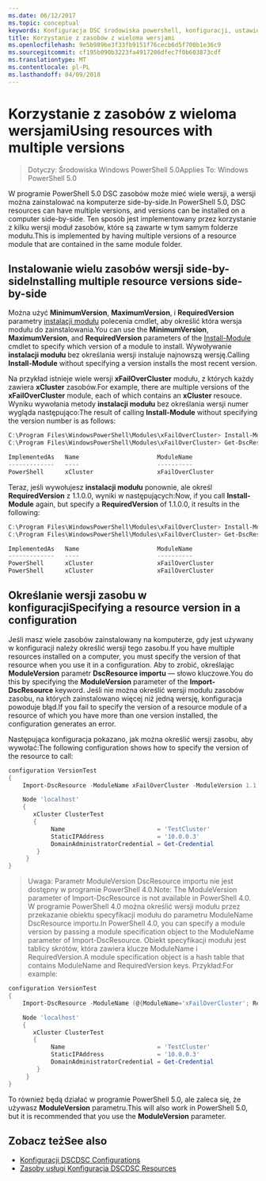 ```yaml
---
ms.date: 06/12/2017
ms.topic: conceptual
keywords: Konfiguracja DSC środowiska powershell, konfiguracji, ustawienia
title: Korzystanie z zasobów z wieloma wersjami
ms.openlocfilehash: 9e5b989be3f33fb9151f76cecb6d5f700b1e36c9
ms.sourcegitcommit: cf195b090b3223fa4917206dfec7f0b603873cdf
ms.translationtype: MT
ms.contentlocale: pl-PL
ms.lasthandoff: 04/09/2018
---
```

# <a name="using-resources-with-multiple-versions"></a><span data-ttu-id="edfee-103">Korzystanie z zasobów z wieloma wersjami</span><span class="sxs-lookup"><span data-stu-id="edfee-103">Using resources with multiple versions</span></span>

> <span data-ttu-id="edfee-104">Dotyczy: Środowiska Windows PowerShell 5.0</span><span class="sxs-lookup"><span data-stu-id="edfee-104">Applies To: Windows PowerShell 5.0</span></span>

<span data-ttu-id="edfee-105">W programie PowerShell 5.0 DSC zasobów może mieć wiele wersji, a wersji można zainstalować na komputerze side-by-side.</span><span class="sxs-lookup"><span data-stu-id="edfee-105">In PowerShell 5.0, DSC resources can have multiple versions, and versions can be installed on a computer side-by-side.</span></span> <span data-ttu-id="edfee-106">Ten sposób jest implementowany przez korzystanie z kilku wersji moduł zasobów, które są zawarte w tym samym folderze modułu.</span><span class="sxs-lookup"><span data-stu-id="edfee-106">This is implemented by having multiple versions of a resource module that are contained in the same module folder.</span></span>

## <a name="installing-multiple-resource-versions-side-by-side"></a><span data-ttu-id="edfee-107">Instalowanie wielu zasobów wersji side-by-side</span><span class="sxs-lookup"><span data-stu-id="edfee-107">Installing multiple resource versions side-by-side</span></span>

<span data-ttu-id="edfee-108">Można użyć **MinimumVersion**, **MaximumVersion**, i **RequiredVersion** parametry [instalacji modułu](https://technet.microsoft.com/library/dn807162.aspx) polecenia cmdlet, aby określić która wersja modułu do zainstalowania.</span><span class="sxs-lookup"><span data-stu-id="edfee-108">You can use the **MinimumVersion**, **MaximumVersion**, and **RequiredVersion** parameters of the [Install-Module](https://technet.microsoft.com/library/dn807162.aspx) cmdlet to specify which version of a module to install.</span></span> <span data-ttu-id="edfee-109">Wywoływanie **instalacji modułu** bez określania wersji instaluje najnowszą wersję.</span><span class="sxs-lookup"><span data-stu-id="edfee-109">Calling **Install-Module** without specifying a version installs the most recent version.</span></span>

<span data-ttu-id="edfee-110">Na przykład istnieje wiele wersji **xFailOverCluster** modułu, z których każdy zawiera **xCluster** zasobów.</span><span class="sxs-lookup"><span data-stu-id="edfee-110">For example, there are multiple versions of the **xFailOverCluster** module, each of which contains an **xCluster** resouce.</span></span> <span data-ttu-id="edfee-111">Wyniku wywołania metody **instalacji modułu** bez określania wersji numer wygląda następująco:</span><span class="sxs-lookup"><span data-stu-id="edfee-111">The result of calling **Install-Module** without specifying the version number is as follows:</span></span>

```powershell
C:\Program Files\WindowsPowerShell\Modules\xFailOverCluster> Install-Module xFailOverCluster
C:\Program Files\WindowsPowerShell\Modules\xFailOverCluster> Get-DscResource xCluster

ImplementedAs   Name                      ModuleName                     Version    Properties
-------------   ----                      ----------                     -------    ----------
PowerShell      xCluster                  xFailOverCluster               1.2.0.0    {DomainAdministratorCredential, ...
```

<span data-ttu-id="edfee-112">Teraz, jeśli wywołujesz **instalacji modułu** ponownie, ale określ **RequiredVersion** z 1.1.0.0, wyniki w następujących:</span><span class="sxs-lookup"><span data-stu-id="edfee-112">Now, if you call **Install-Module** again, but specify a **RequiredVersion** of 1.1.0.0, it results in the following:</span></span>

```powershell
C:\Program Files\WindowsPowerShell\Modules\xFailOverCluster> Install-Module xFailOverCluster -RequiredVersion 1.1
C:\Program Files\WindowsPowerShell\Modules\xFailOverCluster> Get-DscResource xCluster

ImplementedAs   Name                      ModuleName                     Version    Properties
-------------   ----                      ----------                     -------    ----------
PowerShell      xCluster                  xFailOverCluster               1.1        {DomainAdministratorCredential, Name, ...
PowerShell      xCluster                  xFailOverCluster               1.2.0.0    {DomainAdministratorCredential, Name, ...
```

## <a name="specifying-a-resource-version-in-a-configuration"></a><span data-ttu-id="edfee-113">Określanie wersji zasobu w konfiguracji</span><span class="sxs-lookup"><span data-stu-id="edfee-113">Specifying a resource version in a configuration</span></span>

<span data-ttu-id="edfee-114">Jeśli masz wiele zasobów zainstalowany na komputerze, gdy jest używany w konfiguracji należy określić wersji tego zasobu.</span><span class="sxs-lookup"><span data-stu-id="edfee-114">If you have multiple resources installed on a computer, you must specify the version of that resource when you use it in a configuration.</span></span> <span data-ttu-id="edfee-115">Aby to zrobić, określając **ModuleVersion** parametr **DscResource importu** — słowo kluczowe.</span><span class="sxs-lookup"><span data-stu-id="edfee-115">You do this by specifying the **ModuleVersion** parameter of the **Import-DscResource** keyword.</span></span> <span data-ttu-id="edfee-116">Jeśli nie można określić wersji modułu zasobów zasobu, na których zainstalowano więcej niż jedną wersję, konfiguracja powoduje błąd.</span><span class="sxs-lookup"><span data-stu-id="edfee-116">If you fail to specify the version of a resource module of a resource of which you have more than one version installed, the configuration generates an error.</span></span>

<span data-ttu-id="edfee-117">Następująca konfiguracja pokazano, jak można określić wersji zasobu, aby wywołać:</span><span class="sxs-lookup"><span data-stu-id="edfee-117">The following configuration shows how to specify the version of the resource to call:</span></span>

```powershell
configuration VersionTest
{
    Import-DscResource -ModuleName xFailOverCluster -ModuleVersion 1.1

    Node 'localhost'
    {
       xCluster ClusterTest
       {
            Name                          = 'TestCluster'
            StaticIPAddress               = '10.0.0.3'
            DomainAdministratorCredential = Get-Credential
        }
     }
}
```

><span data-ttu-id="edfee-118">Uwaga: Parametr ModuleVersion DscResource importu nie jest dostępny w programie PowerShell 4.0.</span><span class="sxs-lookup"><span data-stu-id="edfee-118">Note: The ModuleVersion parameter of Import-DscResource is not available in PowerShell 4.0.</span></span> <span data-ttu-id="edfee-119">W programie PowerShell 4.0 można określić wersji modułu przez przekazanie obiektu specyfikacji modułu do parametru ModuleName DscResource importu.</span><span class="sxs-lookup"><span data-stu-id="edfee-119">In PowerShell 4.0, you can specify a module version by passing a module specification object to the ModuleName parameter of Import-DscResource.</span></span> <span data-ttu-id="edfee-120">Obiekt specyfikacji modułu jest tablicy skrótów, która zawiera klucze ModuleName i RequiredVersion.</span><span class="sxs-lookup"><span data-stu-id="edfee-120">A module specification object is a hash table that contains ModuleName and RequiredVersion  keys.</span></span> <span data-ttu-id="edfee-121">Przykład:</span><span class="sxs-lookup"><span data-stu-id="edfee-121">For example:</span></span>

```powershell
configuration VersionTest
{
    Import-DscResource -ModuleName (@{ModuleName='xFailOverCluster'; RequiredVersion='1.1'} )

    Node 'localhost'
    {
       xCluster ClusterTest
       {
            Name                          = 'TestCluster'
            StaticIPAddress               = '10.0.0.3'
            DomainAdministratorCredential = Get-Credential
        }
     }
}
```

<span data-ttu-id="edfee-122">To również będą działać w programie PowerShell 5.0, ale zaleca się, że używasz **ModuleVersion** parametru.</span><span class="sxs-lookup"><span data-stu-id="edfee-122">This will also work in PowerShell 5.0, but it is recommended that you use the **ModuleVersion** parameter.</span></span>

## <a name="see-also"></a><span data-ttu-id="edfee-123">Zobacz też</span><span class="sxs-lookup"><span data-stu-id="edfee-123">See also</span></span>
* [<span data-ttu-id="edfee-124">Konfiguracji DSC</span><span class="sxs-lookup"><span data-stu-id="edfee-124">DSC Configurations</span></span>](configurations.md)
* [<span data-ttu-id="edfee-125">Zasoby usługi Konfiguracja DSC</span><span class="sxs-lookup"><span data-stu-id="edfee-125">DSC Resources</span></span>](resources.md)